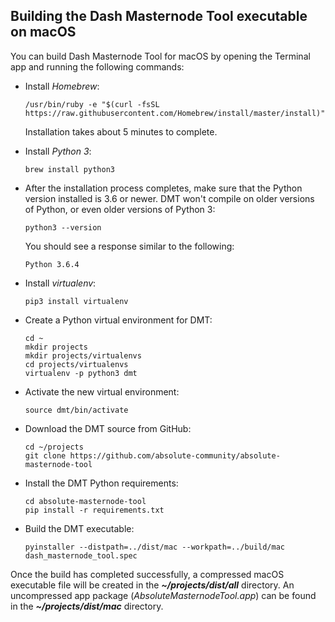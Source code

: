 ## Building the Dash Masternode Tool executable on macOS

You can build Dash Masternode Tool for macOS by opening the Terminal app and running the following commands:

* Install *Homebrew*:

  ```
  /usr/bin/ruby -e "$(curl -fsSL https://raw.githubusercontent.com/Homebrew/install/master/install)"
  ```

  Installation takes about 5 minutes to complete.

* Install *Python 3*:

  ```
  brew install python3
  ```

* After the installation process completes, make sure that the Python version installed is 3.6 or newer. DMT won't compile on older versions of Python, or even older versions of Python 3:

  ```
  python3 --version
  ```

  You should see a response similar to the following:

  `Python 3.6.4`

* Install *virtualenv*:

  ```
  pip3 install virtualenv
  ```

* Create a Python virtual environment for DMT:

  ```
  cd ~
  mkdir projects
  mkdir projects/virtualenvs
  cd projects/virtualenvs
  virtualenv -p python3 dmt
  ```

* Activate the new virtual environment:

  ```
  source dmt/bin/activate
  ```

* Download the DMT source from GitHub:

  ```
  cd ~/projects
  git clone https://github.com/absolute-community/absolute-masternode-tool
  ```

* Install the DMT Python requirements:

  ```
  cd absolute-masternode-tool
  pip install -r requirements.txt
  ```

* Build the DMT executable:

  ```
  pyinstaller --distpath=../dist/mac --workpath=../build/mac dash_masternode_tool.spec
  ```


Once the build has completed successfully, a compressed macOS executable file will be created in the ***~/projects/dist/all*** directory. An uncompressed app package (*AbsoluteMasternodeTool.app*) can be found in the ***~/projects/dist/mac*** directory.
